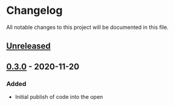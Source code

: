# Changelog

All notable changes to this project will be documented in this file.

## [Unreleased]

## [0.3.0] - 2020-11-20

### Added
- Initial publish of code into the open 

[unreleased]: https://github.com/alvearie/hri-api-spec/compare/v0.3.0...HEAD
[0.3.0]: https://github.com/alvearie/hri-api-spec/releases/tag/v0.3.0
